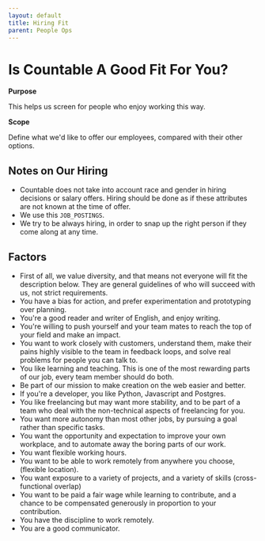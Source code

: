 ```yaml
---
layout: default
title: Hiring Fit
parent: People Ops
---
```


# Is Countable A Good Fit For You?

<div class="toctree" data-maxdepth="2" data-caption="Contents:" hidden="">

</div>

**Purpose**

This helps us screen for people who enjoy working this way.

**Scope**

Define what we'd like to offer our employees, compared with their other
options.

## Notes on Our Hiring

  - Countable does not take into account race and gender in hiring
    decisions or salary offers. Hiring should be done as if these
    attributes are not known at the time of offer.
  - We use this `JOB_POSTINGS`.
  - We try to be always hiring, in order to snap up the right person if
    they come along at any time.

## Factors

  - First of all, we value diversity, and that means not everyone will
    fit the description below. They are general guidelines of who will
    succeed with us, not strict requirements.
  - You have a bias for action, and prefer experimentation and
    prototyping over planning.
  - You're a good reader and writer of English, and enjoy writing.
  - You're willing to push yourself and your team mates to reach the top
    of your field and make an impact.
  - You want to work closely with customers, understand them, make their
    pains highly visible to the team in feedback loops, and solve real
    problems for people you can talk to.
  - You like learning and teaching. This is one of the most rewarding
    parts of our job, every team member should do both.
  - Be part of our mission to make creation on the web easier and
    better.
  - If you're a developer, you like Python, Javascript and Postgres.
  - You like freelancing but may want more stability, and to be part of
    a team who deal with the non-technical aspects of freelancing for
    you.
  - You want more autonomy than most other jobs, by pursuing a goal
    rather than specific tasks.
  - You want the opportunity and expectation to improve your own
    workplace, and to automate away the boring parts of our work.
  - You want flexible working hours.
  - You want to be able to work remotely from anywhere you choose,
    (flexible location).
  - You want exposure to a variety of projects, and a variety of skills
    (cross-functional overlap)
  - You want to be paid a fair wage while learning to contribute, and a
    chance to be compensated generously in proportion to your
    contribution.
  - You have the discipline to work remotely.
  - You are a good communicator.
